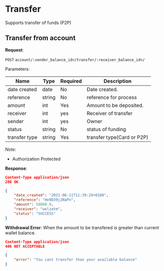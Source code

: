 # Transfer
Supports transfer of funds (P2P)

## Transfer from account

**Request**:

`POST` `account/:sender_balance_id>/transfer/:receiver_balance_id>/`

Parameters:

Name       | Type   | Required | Description
-----------|--------|----------|------------
date created   | date | No      | Date created.
reference   | string | No     | reference for process
amount | int | Yes       | Amount to be deposited.
receiver  | int | yes       | Receiver of transfer 
sender  | int | yes       | Owner 
status      | string | No       | status of funding
transfer type| string | Yes| transfer type(Card or P2P)

*Note:*

- Authorization Protected

**Response**:

```json
Content-Type application/json
200 OK

{
    "date_created": "2021-06-11T11:39:29+0100",
    "reference": "He9D39j2NaPn",
    "amount": 50000.0,
    "receiver": "welzatm",
    "status": "SUCCESS"
}
```

**Withdrawal Error**:
When the amount to be transfered is greater than current wallet balance.

```json
Content-Type application/json
406 NOT ACCEPTABLE

{
    "error": "You cant transfer than your available balance"
}
```
